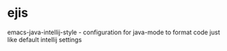 # ejis
emacs-java-intellij-style - configuration for java-mode to format code just like default intellij settings
